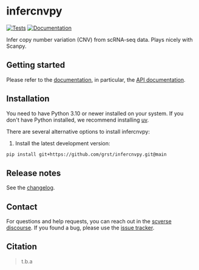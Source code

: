 # infercnvpy

[![Tests][badge-tests]][tests]
[![Documentation][badge-docs]][documentation]

[badge-tests]: https://img.shields.io/github/actions/workflow/status/grst/infercnvpy/test.yaml?branch=main
[badge-docs]: https://img.shields.io/readthedocs/infercnvpy

Infer copy number variation (CNV) from scRNA-seq data. Plays nicely with Scanpy. 

## Getting started

Please refer to the [documentation][],
in particular, the [API documentation][].

## Installation

You need to have Python 3.10 or newer installed on your system.
If you don't have Python installed, we recommend installing [uv][].

There are several alternative options to install infercnvpy:

<!--
1) Install the latest release of `infercnvpy` from [PyPI][]:

```bash
pip install infercnvpy
```
-->

1. Install the latest development version:

```bash
pip install git+https://github.com/grst/infercnvpy.git@main
```

## Release notes

See the [changelog][].

## Contact

For questions and help requests, you can reach out in the [scverse discourse][].
If you found a bug, please use the [issue tracker][].

## Citation

> t.b.a

[uv]: https://github.com/astral-sh/uv
[scverse discourse]: https://discourse.scverse.org/
[issue tracker]: https://github.com/grst/infercnvpy/issues
[tests]: https://github.com/grst/infercnvpy/actions/workflows/test.yaml
[documentation]: https://infercnvpy.readthedocs.io
[changelog]: https://infercnvpy.readthedocs.io/en/latest/changelog.html
[api documentation]: https://infercnvpy.readthedocs.io/en/latest/api.html
[pypi]: https://pypi.org/project/infercnvpy
